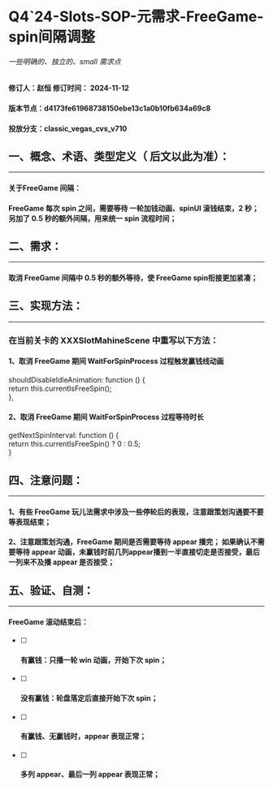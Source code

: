 # Q4\`24-Slots-SOP-元需求-FreeGame-spin间隔调整

###### *一些明确的、独立的、small 需求点*

#### 修订人：赵恒	 	修订时间： 2024-11-12

#### 版本节点：d4173fe61968738150ebe13c1a0b10fb634a69c8

#### 投放分支：classic\_vegas\_cvs\_v710

## 一、概念、术语、类型定义（ 后文以此为准）：

---

#### 关于FreeGame 间隔：

#### FreeGame 每次 spin 之间，需要等待 一轮加钱动画、spinUI 滚钱结束，2 秒； 另加了 0.5 秒的额外间隔，用来统一 spin 流程时间；

## 二、需求：

---

#### 取消 FreeGame 间隔中 0.5 秒的额外等待，使 FreeGame spin衔接更加紧凑；

## 三、实现方法：

---

### 在当前关卡的 XXXSlotMahineScene 中重写以下方法：

#### 1、取消 FreeGame 期间 WaitForSpinProcess 过程触发赢钱线动画

shouldDisableIdleAnimation: function () {  
   return this.currentIsFreeSpin();  
},

#### 2、取消 FreeGame 期间 WaitForSpinProcess 过程等待时长

getNextSpinInterval: function () {  
   return this.currentIsFreeSpin() ? 0 : 0.5;  
}

## 四、注意问题：

---

#### 1、有些 FreeGame 玩儿法需求中涉及一些停轮后的表现，注意跟策划沟通要不要等表现结束；

#### 2、注意跟策划沟通，FreeGame 期间是否需要等待 appear 播完； 如果确认不需要等待 appear 动画，未赢钱时前几列appear播到一半直接切走是否接受，最后一列来不及播 appear 是否接受；

## 五、验证、自测：

---

#### FreeGame 滚动结束后：

- [ ] #### 有赢钱：只播一轮 win 动画，开始下次 spin；

- [ ] #### 没有赢钱：轮盘落定后直接开始下次 spin；

- [ ] #### 有赢钱、无赢钱时，appear 表现正常；

- [ ] #### 多列 appear、最后一列 appear 表现正常；

#### 